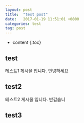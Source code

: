 ```yaml
---
layout: post
title:  "test post"
date:   2017-01-19 11:51:01 +0800
categories: test
tag: post
---
```


* content
{:toc}


test
------------------------

테스트1 게시물 입니다.
안녕하세요

test2
------------------------

테스트2 게시물 입니다.
반갑습니

test3
------------------------

